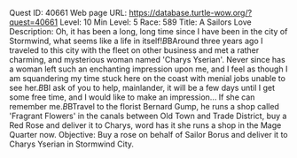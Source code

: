 Quest ID: 40661
Web page URL: https://database.turtle-wow.org/?quest=40661
Level: 10
Min Level: 5
Race: 589
Title: A Sailors Love
Description: Oh, it has been a long, long time since I have been in the city of Stormwind, what seems like a life in itself!$B$BAround three years ago I traveled to this city with the fleet on other business and met a rather charming, and mysterious woman named 'Charys Yserian'. Never since has a woman left such an enchanting impression upon me, and I feel as though I am squandering my time stuck here on the coast with menial jobs unable to see her.$B$BI ask of you to help, mainlander, it will be a few days until I get some free time, and I would like to make an impression... If she can remember me.$B$BTravel to the florist Bernard Gump, he runs a shop called 'Fragrant Flowers' in the canals between Old Town and Trade District, buy a Red Rose and deliver it to Charys, word has it she runs a shop in the Mage Quarter now.
Objective: Buy a rose on behalf of Sailor Borus and deliver it to Charys Yserian in Stormwind City.

